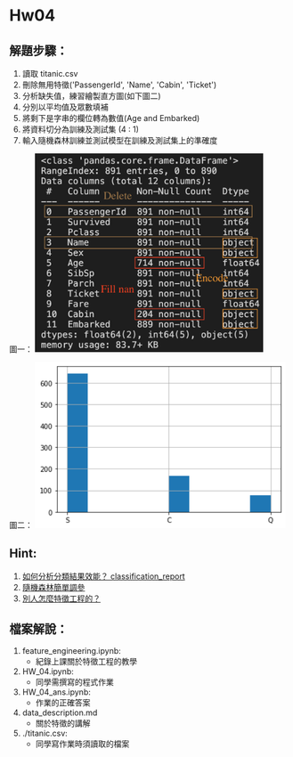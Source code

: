 # Hw04
## 解題步驟：
1. 讀取 titanic.csv
2. 刪除無用特徵('PassengerId', 'Name', 'Cabin', 'Ticket')
3. 分析缺失值，練習繪製直方圖(如下圖二)
4. 分別以平均值及眾數填補
5. 將剩下是字串的欄位轉為數值(Age and Embarked)
6. 將資料切分為訓練及測試集 (4 : 1)
7. 輸入隨機森林訓練並測試模型在訓練及測試集上的準確度

圖一：
<img src="./titanic.png" alt="titanic" style="zoom:40%;" />

圖二：
<img src="./hist.png" alt="hist" style="zoom:120%;" />

## Hint:

1. [如何分析分類結果效能？ classification_report](https://scikit-learn.org/stable/modules/generated/sklearn.metrics.classification_report.html)
2. [隨機森林簡單調參](https://zhuanlan.zhihu.com/p/126288078)
3. [別人怎麼特徵工程的？](https://yulongtsai.medium.com/https-medium-com-yulongtsai-titanic-top3-8e64741cc11f)

## 檔案解說：

1. feature_engineering.ipynb:
   * 紀錄上課關於特徵工程的教學
4. HW_04.ipynb:
   * 同學需撰寫的程式作業
5. HW_04_ans.ipynb:
   * 作業的正確答案
6. data_description.md
   * 關於特徵的講解
7. ./titanic.csv:
   * 同學寫作業時須讀取的檔案